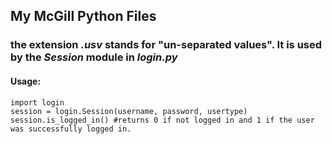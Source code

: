 ## My McGill Python Files ##

### the extension *.usv* stands for "un-separated values". It is used by the *Session* module in *login.py* ###

#### Usage: ####
	import login
	session = login.Session(username, password, usertype)
	session.is_logged_in() #returns 0 if not logged in and 1 if the user was successfully logged in.
